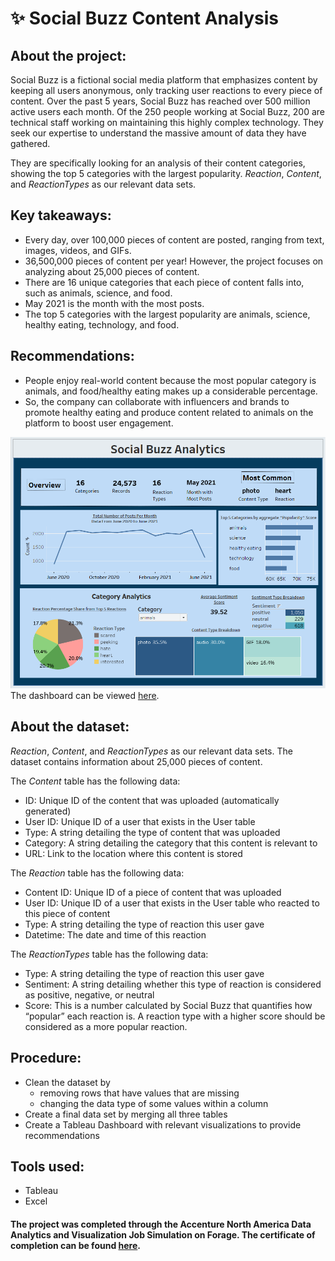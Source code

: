 # ✨ Social Buzz Content Analysis

## About the project:
Social Buzz is a fictional social media platform that emphasizes content by keeping all users anonymous, only tracking user reactions to every piece of content. Over the past 5 years, Social Buzz has reached over 500 million active users each month. 
Of the 250 people working at Social Buzz, 200 are technical staff working on maintaining this highly complex technology. They seek our expertise to understand the massive amount of data they have gathered. 

They are specifically looking for an analysis of their content categories, showing the top 5 categories with the largest popularity. *Reaction*, *Content*, and *ReactionTypes* as our relevant data sets.

## Key takeaways: 
- Every day, over 100,000 pieces of content are posted, ranging from text, images, videos, and GIFs.
- 36,500,000 pieces of content per year! However, the project focuses on analyzing about 25,000 pieces of content.
- There are 16 unique categories that each piece of content falls into, such as animals, science, and food.
- May 2021 is the month with the most posts.
- The top 5 categories with the largest popularity are animals, science, healthy eating, technology, and food.
  
## Recommendations:
- People enjoy real-world content because the most popular category is animals, and food/healthy eating makes up a considerable percentage.
- So, the company can collaborate with influencers and brands to promote healthy eating and produce content related to animals on the platform to boost user engagement.

![Screenshot](Tableau.png)
The dashboard can be viewed [here](https://public.tableau.com/app/profile/sai.sravani.sure/viz/SocialBuzz_17083481471150/Dashboard1).

## About the dataset:
*Reaction*, *Content*, and *ReactionTypes* as our relevant data sets. The dataset contains information about 25,000 pieces of content.

The *Content* table has the following data: 
  - ID: Unique ID of the content that was uploaded (automatically generated)
  - User ID: Unique ID of a user that exists in the User table
  - Type: A string detailing the type of content that was uploaded
  - Category: A string detailing the category that this content is relevant to
  - URL: Link to the location where this content is stored

The *Reaction* table has the following data: 
  - Content ID: Unique ID of a piece of content that was uploaded
  - User ID: Unique ID of a user that exists in the User table who reacted to this piece of content
  - Type: A string detailing the type of reaction this user gave
  - Datetime: The date and time of this reaction

The *ReactionTypes* table has the following data: 
  - Type: A string detailing the type of reaction this user gave
  - Sentiment: A string detailing whether this type of reaction is considered as positive, negative, or neutral
  - Score: This is a number calculated by Social Buzz that quantifies how “popular” each reaction is. A reaction type with a higher score should be considered as a more popular reaction.

## Procedure:
* Clean the dataset by
  - removing rows that have values that are missing
  - changing the data type of some values within a column
* Create a final data set by merging all three tables 
* Create a Tableau Dashboard with relevant visualizations to provide recommendations


## Tools used:
* Tableau
* Excel

#### The project was completed through the Accenture North America Data Analytics and Visualization Job Simulation on Forage. The certificate of completion can be found [here](Accenture.pdf).

